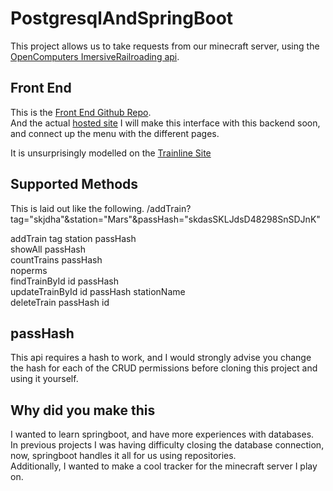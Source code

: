 # PostgresqlAndSpringBoot
This project allows us to take requests from our minecraft server, using the [OpenComputers ImersiveRailroading api](https://github.com/TeamOpenIndustry/ImmersiveRailroading/wiki/Open-Computers).

## Front End
This is the [Front End Github Repo](https://github.com/etelan/TrainBlock-Site).  
And the actual [hosted site](https://alexisbaker.uk/TrainBlock-Site/)
I will make this interface with this backend soon, and connect up the menu with the different pages.

It is unsurprisingly modelled on the [Trainline Site](https://www.thetrainline.com/)

## Supported Methods

This is laid out like the following. 
/addTrain?tag="skjdha"&station="Mars"&passHash="skdasSKLJdsD48298SnSDJnK"

addTrain tag station passHash  
showAll passHash  
countTrains passHash  
noperms  
findTrainById id passHash  
updateTrainById id passHash stationName  
deleteTrain passHash id  

## passHash
This api requires a hash to work, and I would strongly advise you change the hash for each of the CRUD permissions before cloning this project and using it yourself.

## Why did you make this 
I wanted to learn springboot, and have more experiences with databases.  
In previous projects I was having difficulty closing the database connection, now, springboot handles it all for us using repositories.  
Additionally, I wanted to make a cool tracker for the minecraft server I play on.
